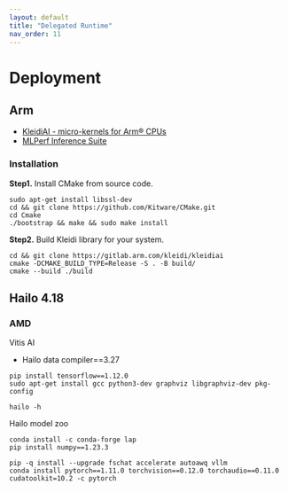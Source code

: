 ```yaml
---
layout: default
title: "Delegated Runtime"
nav_order: 11
---
```


# Deployment
## Arm
* [KleidiAI - micro-kernels for Arm® CPUs](https://gitlab.arm.com/kleidi/kleidiai)
* [MLPerf Inference Suite](https://learn.arm.com/learning-paths/servers-and-cloud-computing/ml-perf/ml-perf/)

### Installation
**Step1.** Install CMake from source code.
```
sudo apt-get install libssl-dev
cd && git clone https://github.com/Kitware/CMake.git
cd Cmake
./bootstrap && make && sudo make install
```
**Step2.** Build Kleidi library for your system.
```
cd && git clone https://gitlab.arm.com/kleidi/kleidiai
cmake -DCMAKE_BUILD_TYPE=Release -S . -B build/
cmake --build ./build
```

## Hailo 4.18


### AMD
Vitis AI 
* Hailo data compiler==3.27
```
pip install tensorflow==1.12.0
sudo apt-get install gcc python3-dev graphviz libgraphviz-dev pkg-config

hailo -h
```
Hailo model zoo
```
conda install -c conda-forge lap
pip install numpy==1.23.3

pip -q install --upgrade fschat accelerate autoawq vllm
conda install pytorch==1.11.0 torchvision==0.12.0 torchaudio==0.11.0 cudatoolkit=10.2 -c pytorch
```



